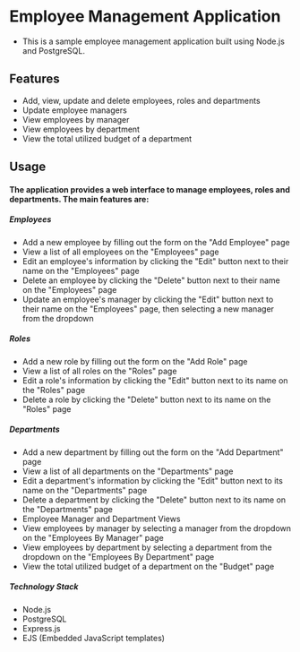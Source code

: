 # Employee Management Application
* This is a sample employee management application built using Node.js and PostgreSQL.

## Features
* Add, view, update and delete employees, roles and departments
* Update employee managers
* View employees by manager
* View employees by department
* View the total utilized budget of a department

## Usage
#### The application provides a web interface to manage employees, roles and departments. The main features are:

##### Employees
* Add a new employee by filling out the form on the "Add Employee" page
* View a list of all employees on the "Employees" page
* Edit an employee's information by clicking the "Edit" button next to their name on the "Employees" page
* Delete an employee by clicking the "Delete" button next to their name on the "Employees" page
* Update an employee's manager by clicking the "Edit" button next to their name on the "Employees" page, then selecting a new manager from the dropdown

##### Roles
* Add a new role by filling out the form on the "Add Role" page
* View a list of all roles on the "Roles" page
* Edit a role's information by clicking the "Edit" button next to its name on the "Roles" page
* Delete a role by clicking the "Delete" button next to its name on the "Roles" page

##### Departments
* Add a new department by filling out the form on the "Add Department" page
* View a list of all departments on the "Departments" page
* Edit a department's information by clicking the "Edit" button next to its name on the "Departments" page
* Delete a department by clicking the "Delete" button next to its name on the "Departments" page
* Employee Manager and Department Views
* View employees by manager by selecting a manager from the dropdown on the "Employees By Manager" page
* View employees by department by selecting a department from the dropdown on the "Employees By Department" page
* View the total utilized budget of a department on the "Budget" page

##### Technology Stack
* Node.js
* PostgreSQL
* Express.js
* EJS (Embedded JavaScript templates)
